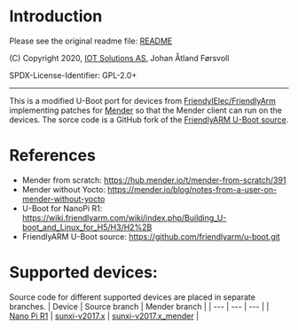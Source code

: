 # Introduction
Please see the original readme file: [README](README)

(C) Copyright 2020, [IOT Solutions AS](https://www.iotsolutions.no/), Johan Åtland Førsvoll

SPDX-License-Identifier:	GPL-2.0+

****************

This is a modified U-Boot port for devices from [FriendylElec/FriendlyArm](https://www.friendlyarm.com/) implementing patches for [Mender](https://mender.io/) so that the Mender client can run on the devices. The sorce code is a GitHub fork of the [FriendlyARM U-Boot source](https://github.com/friendlyarm/u-boot.git). 

# References
* Mender from scratch: https://hub.mender.io/t/mender-from-scratch/391
* Mender without Yocto: https://mender.io/blog/notes-from-a-user-on-mender-without-yocto
* U-Boot for NanoPi R1: https://wiki.friendlyarm.com/wiki/index.php/Building_U-boot_and_Linux_for_H5/H3/H2%2B
* FriendlyARM U-Boot source: https://github.com/friendlyarm/u-boot.git

# Supported devices:
Source code for different supported devices are placed in separate branches. 
| Device | Source branch | Mender branch |
| --- | --- | --- |
| [Nano Pi R1](https://www.friendlyarm.com/index.php?route=product/product&product_id=248) | [sunxi-v2017.x](https://github.com/IOTSolutionsAS/u-boot/tree/sunxi-v2017.x) | [sunxi-v2017.x_mender](https://github.com/IOTSolutionsAS/u-boot/tree/sunxi-v2017.x_mender) | 



